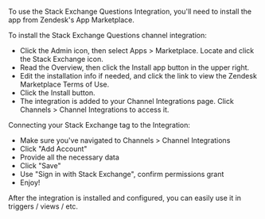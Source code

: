 To use the Stack Exchange Questions Integration, you'll need to install the app from Zendesk's App Marketplace.

To install the Stack Exchange Questions channel integration:

* Click the Admin icon, then select Apps > Marketplace. Locate and click the Stack Exchange icon.
* Read the Overview, then click the Install app button in the upper right.
* Edit the installation info if needed, and click the link to view the Zendesk Marketplace Terms of Use.
* Click the Install button.
* The integration is added to your Channel Integrations page. Click Channels > Channel Integrations to access it.

Connecting your Stack Exchange tag to the Integration:

* Make sure you've navigated to Channels > Channel Integrations
* Click "Add Account"
* Provide all the necessary data
* Click "Save"
* Use "Sign in with Stack Exchange", confirm permissions grant
* Enjoy!

After the integration is installed and configured, you can easily use it in triggers / views / etc.